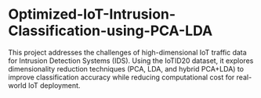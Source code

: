 # Optimized-IoT-Intrusion-Classification-using-PCA-LDA
This project addresses the challenges of high-dimensional IoT traffic data for Intrusion Detection Systems (IDS). Using the IoTID20 dataset, it explores dimensionality reduction techniques (PCA, LDA, and hybrid PCA+LDA) to improve classification accuracy while reducing computational cost for real-world IoT deployment.
